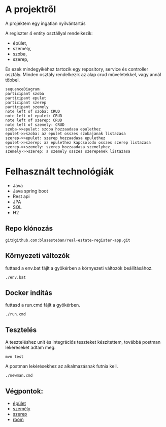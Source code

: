# A projektről
A projektem egy ingatlan nyilvántartás

A regiszter 4 entity osztállyal rendelkezik: 
- épület,
- személy, 
- szoba, 
- szerep,

És ezek mindegyikéhez tartozik egy repository, service és controller osztály.
Minden osztály rendelkezik az alap crud műveletekkel, vagy annál többel.

```mermaid
sequenceDiagram
participant szoba
participant epulet
participant szerep
participant szemely
note left of szoba: CRUD
note left of epulet: CRUD
note left of szerep: CRUD
note left of szemely: CRUD
szoba->>epulet: szoba hozzaadasa epulethez
epulet->>szoba: az epulet osszes szobajanak listazasa
szerep->>epulet: szerep hozzaadasa epulethez
epulet->>szerep: az epulethez kapcsolodo osszes szerep listazasa
szerep->>szemely: szerep hozzaadasa szemelyhez
szemely->>szerep: a szemely osszes szerepenek listazasa
```
# Felhasznált technológiák
- Java
- Java spring boot
- Rest api
- JPA
- SQL
- H2

## Repo klónozás 
  `git@github.com:blasesteban/real-estate-register-app.git`

## Környezeti változók
futtasd a env.bat fájlt a gyökérben a környezeti változók beállításához.
```shell
./env.bat
```
## Docker indítás
futtasd a run.cmd fájlt a gyökérben.
```shell
./run.cmd
```
## Tesztelés
A teszteléshez unit és integrációs teszteket készítettem, továbbá postman lekéréseket adtam meg.
```shell
mvn test
```
A postman lekérésekhez az alkalmazásnak futnia kell.
```shell
./newman.cmd
```

## Végpontok:
- [épület](http://localhost:8080/building)
- [személy](http://localhost:8080/person)
- [szerep](http://localhost:8080/role)
- [room](http://localhost:8080/room)
